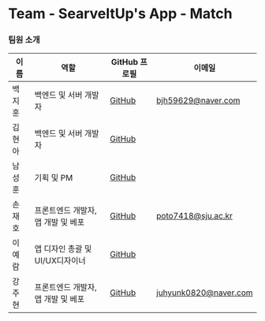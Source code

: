 # Team - SearveItUp's App - Match

### 팀원 소개

| 이름   | 역할                               | GitHub 프로필                            | 이메일                |
| ------ | ---------------------------------- | ---------------------------------------- | --------------------- |
| 백지훈 | 백엔드 및 서버 개발자              | [GitHub](https://github.com/Chuseok22)   |  bjh59629@naver.com   |
| 김현아 | 백엔드 및 서버 개발자              | [GitHub](https://github.com/10Hyuna)     |                       |
| 남성훈 | 기획 및 PM                         | [GitHub](https://github.com/)            |                       |
| 손재호 | 프론트엔드 개발자, 앱 개발 및 베포 | [GitHub](https://github.com/thswogh)     | poto7418@sju.ac.kr    |
| 이예람 | 앱 디자인 총괄 및 UI/UX디자이너    | [GitHub](https://github.com/yeramyyi)    |                       |
| 강주현 | 프론트엔드 개발자, 앱 개발 및 베포 | [GitHub](https://github.com/juhyunk0820) | juhyunk0820@naver.com |

